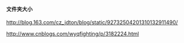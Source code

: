 #### 文件夹大小

http://blog.163.com/cz_jdton/blog/static/92732504201310132911490/

http://www.cnblogs.com/wyqfighting/p/3182224.html

